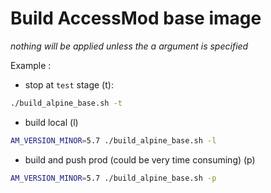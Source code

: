 # Build AccessMod base image 

_nothing will be applied unless the a argument is specified_

Example : 

- stop at `test` stage (t):

```sh
./build_alpine_base.sh -t
```

- build local (l)  

```sh
AM_VERSION_MINOR=5.7 ./build_alpine_base.sh -l
```

- build and push prod (could be very time consuming) (p)  

```sh
AM_VERSION_MINOR=5.7 ./build_alpine_base.sh -p
```
